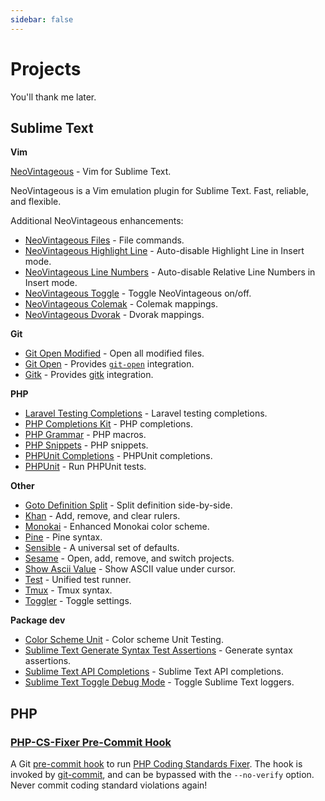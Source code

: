 ```yaml
---
sidebar: false
---
```


# Projects

You'll thank me later.

## Sublime Text

**Vim**

[NeoVintageous](https://github.com/NeoVintageous/NeoVintageous) - Vim for Sublime Text.

NeoVintageous is a Vim emulation plugin for Sublime Text. Fast, reliable, and flexible.

Additional NeoVintageous enhancements:

- [NeoVintageous Files](https://github.com/gerardroche/NeoVintageousFiles) - File commands.
- [NeoVintageous Highlight Line](https://github.com/gerardroche/NeoVintageousHighlightLine) - Auto-disable Highlight Line in Insert mode.
- [NeoVintageous Line Numbers](https://github.com/gerardroche/NeoVintageousLineNumbers) - Auto-disable Relative Line Numbers in Insert mode.
- [NeoVintageous Toggle](https://github.com/NeoVintageous/NeoVintageousToggle) - Toggle NeoVintageous on/off.
- [NeoVintageous Colemak](https://github.com/gerardroche/NeoVintageousColemak) - Colemak mappings.
- [NeoVintageous Dvorak](https://github.com/gerardroche/NeoVintageousDvorak) - Dvorak mappings.

**Git**

- [Git Open Modified](https://github.com/gerardroche/sublime-git-open-modified) - Open all modified files.
- [Git Open](https://github.com/gerardroche/sublime-git-open) - Provides [`git-open`](https://github.com/paulirish/git-open) integration.
- [Gitk](https://github.com/gerardroche/sublime-gitk) - Provides [gitk](https://git-scm.com/docs/gitk) integration.

**PHP**

- [Laravel Testing Completions](https://github.com/gerardroche/sublime-laravel-testing-completions) - Laravel testing completions.
- [PHP Completions Kit](https://github.com/gerardroche/sublime-phpck) - PHP completions.
- [PHP Grammar](https://github.com/gerardroche/sublime-php-grammar) - PHP macros.
- [PHP Snippets](https://github.com/gerardroche/sublime-php-snippets) - PHP snippets.
- [PHPUnit Completions](https://github.com/gerardroche/sublime-phpunit-completions) - PHPUnit completions.
- [PHPUnit](https://github.com/gerardroche/sublime-phpunit) - Run PHPUnit tests.

**Other**

- [Goto Definition Split](https://github.com/gerardroche/sublime-goto-definition-split) - Split definition side-by-side.
- [Khan](https://github.com/gerardroche/sublime-khan) - Add, remove, and clear rulers.
- [Monokai](https://github.com/gerardroche/sublime-monokai-free) - Enhanced Monokai color scheme.
- [Pine](https://github.com/gerardroche/sublime-pine) - Pine syntax.
- [Sensible](https://github.com/gerardroche/sublime-sensible) - A universal set of defaults.
- [Sesame](https://github.com/gerardroche/sublime-sesame) - Open, add, remove, and switch projects.
- [Show Ascii Value](https://github.com/gerardroche/sublime-show-ascii-value) - Show ASCII value under cursor.
- [Test](https://github.com/gerardroche/sublime-test) - Unified test runner.
- [Tmux](https://github.com/gerardroche/sublime-tmux) - Tmux syntax.
- [Toggler](https://github.com/gerardroche/sublime-toggler) - Toggle settings.

**Package dev**

- [Color Scheme Unit](https://github.com/gerardroche/sublime-color-scheme-unit) - Color scheme Unit Testing.
- [Sublime Text Generate Syntax Test Assertions](https://github.com/gerardroche/sublime-generate-syntax-test-assertions) - Generate syntax assertions.
- [Sublime Text API Completions](https://github.com/gerardroche/sublime-api-completions) - Sublime Text API completions.
- [Sublime Text Toggle Debug Mode](https://github.com/gerardroche/sublime-toggle-debug-mode) - Toggle Sublime Text loggers.

## PHP

### [PHP-CS-Fixer Pre-Commit Hook](https://github.com/gerardroche/php-cs-fixer-pre-commit-hook)

A Git [pre-commit hook](https://git-scm.com/docs/githooks#_pre_commit) to run [PHP Coding Standards Fixer](https://github.com/PHP-CS-Fixer/PHP-CS-Fixer). The hook is invoked by [git-commit](https://git-scm.com/docs/git-commit), and can be bypassed with the `--no-verify` option. Never commit coding standard violations again!
